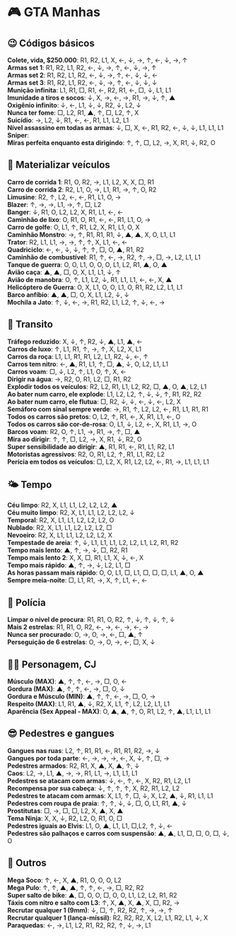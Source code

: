 # 🎮 GTA Manhas

## 😉 Códigos básicos

**Colete, vida, $250.000**: R1, R2, L1, X, ←, ↓, →, ↑, ←, ↓, →, ↑  
**Armas set 1**: R1, R2, L1, R2, ←, ↓, →, ↑, ←, ↓, →, ↑  
**Armas set 2**: R1, R2, L1, R2, ←, ↓, →, ↑, ←, ↓, ↓, ←  
**Armas set 3**: R1, R2, L1, R2, ←, ↓, →, ↑, ←, ↓, ↓, ↓  
**Munição infinita**: L1, R1, □, R1, ←, R2, R1, ←, □, ↓, L1, L1  
**Imunidade a tiros e socos**: ↓, X, →, ←, →, R1, →, ↓, ↑, ▲  
**Oxigênio infinito**: ↓, ←, L1, ↓, ↓, R2, ↓, L2, ↓  
**Nunca ter fome**: □, L2, R1, ▲, ↑, □, L2, ↑, X  
**Suicídio**: →, L2, ↓, R1, ←, ←, R1, L1, L2, L1  
**Nível assassino em todas as armas**: ↓, □, X, ←, R1, R2, ←, ↓, ↓, L1, L1, L1  
**Sniper**:   
**Miras perfeita enquanto esta dirigindo**: ↑, ↑, □, L2, →, X, R1, ↓, R2, O  

## 🚗 Materializar veículos

**Carro de corrida 1**: R1, O, R2, →, L1, L2, X, X, □, R1  
**Carro de corrida 2**: R2, L1, O, →, L1, R1, →, ↑, O, R2  
**Limusine**: R2, ↑, L2, ←, ←, R1, L1, O, →  
**Blazer**: ↑, →, →, L1, →, ↑, □, L2  
**Banger**: ↓, R1, O, L2, L2, X, R1, L1, ←, ←  
**Caminhão de lixo**: O, R1, O, R1, ←, ←, R1, L1, O, →  
**Carro de golfe**: O, L1, ↑, R1, L2, X, R1, L1, O, X  
**Caminhão Monstro**: →, ↑, R1, R1, R1, ↓, ▲, ▲, X, O, L1, L1  
**Trator**: R2, L1, L1, →, →, ↑, ↑, X, L1, ←, ←  
**Quadriciclo**: ←, ←, ↓, ↓, ↑, ↑, □, O, ▲, R1, R2  
**Caminhão de combustível**: R1, ↑, ←, →, R2, ↑, →, □, →, L2, L1, L1  
**Tanque de guerra**: O, O, L1, O, O, O, L1, L2, R1, ▲, O, ▲  
**Avião caça**: ▲, ▲, □, O, X, L1, L1, ↓, ↑  
**Avião de manobra**: O, ↑, L1, L2, ↓, R1, L1, L1, ←, ←, X, ▲  
**Helicóptero de Guerra**: O, X, L1, O, O, L1, O, R1, R2, L2, L1, L1  
**Barco anfíbio**: ▲, ▲, □, O, X, L1, L2, ↓, ↓  
**Mochila a Jato**: ↑, ↓, ←, →, R1, R2, L1, L2, ↑, ↓, ←, →  

## 🚦 Transito

**Tráfego reduzido**: X, ↓, ↑, R2, ↓, ▲, L1, ▲, ←  
**Carros de luxo**: ↑, L1, R1, ↑, →, ↑, X, L2, X, L1  
**Carros da roça**: L1, L1, R1, R1, L2, L1, R2, ↓, ←, ↑  
**Carros tem nitro**: ←, ▲, R1, L1, ↑, □, ▲, ↓, O, L2, L1, L1  
**Carros voam**: □, ↓, L2, ↑, L1, O, ↑, X, ←  
**Dirigir na água**: →, R2, O, R1, L2, □, R1, R2  
**Explodir todos os veículos**: R2, L2, R1, L1, L2, R2, □, ▲, O, ▲, L2, L1  
**Ao bater num carro, ele explode**: L1, L2, L2, ↑, ↓, ↓, ↑, R1, R2, R2  
**Ao bater num carro, ele flutua**: □, R2, ↓, ↓, ←, ↓, ←, L2, X  
**Semáforo com sinal sempre verde**: →, R1, ↑, L2, L2, ←, R1, L1, R1, R1  
**Todos os carros são pretos**: O, L2, ↑, R1, ←, X, R1, L1, ←, O  
**Todos os carros são cor-de-rosa**: O, L1, ↓, L2, ←, X, R1, L1, →, O  
**Barcos voam**: R2, O, ↑, L1, →, R1, →, ↑, □, ▲  
**Mira ao dirigir**: ↑, ↑, □, L2, →, X, R1, ↓, R2, O  
**Super sensibilidade ao dirigir**: ▲, R1, R1, ←, R1, L1, R2, L1  
**Motoristas agressivos**: R2, O, R1, L2, ↑, R1, L1, R2, L2  
**Perícia em todos os veículos**: □, L2, X, R1, L2, L2, ←, R1, →, L1, L1, L1  

## 🌤️ Tempo

**Céu limpo**: R2, X, L1, L1, L2, L2, L2, ▲  
**Céu muito limpo**: R2, X, L1, L1, L2, L2, L2, ↓  
**Temporal**: R2, X, L1, L1, L2, L2, L2, O  
**Nublado**: R2, X, L1, L1, L2, L2, L2, □  
**Nevoeiro**: R2, X, L1, L1, L2, L2, L2, X  
**Tempestade de areia**: ↑, ↓, L1, L1, L1, L2, L2, L1, L2, R1, R2  
**Tempo mais lento**: ▲, ↑, →, ↓, □, R2, R1  
**Tempo mais lento 2**: X, X, □, R1, L1, X, ↓, ←, X  
**Tempo mais rápido**: ▲, ↑, →, ↓, L2, L1, □  
**As horas passam mais rápido**: O, O, L1, □, L1, □, □, □, L1, ▲, O, ▲  
**Sempre meia-noite**: □, L1, R1, →, X, ↑, L1, ←, ←  

## 🚓 Polícia

**Limpar o nivel de procura**: R1, R1, O, R2, ↑, ↓, ↑, ↓, ↑, ↓  
**Mais 2 estrelas**: R1, R1, O, R2, ←, →, ←, →, ←, →  
**Nunca ser procurado**: O, →, O, →, ←, □, ▲, ↑  
**Perseguição de 6 estrelas**: O, →, O, →, ←, □, X, ↓  

## 👨🏾 Personagem, CJ

**Músculo (MAX)**: ▲, ↑, ↑, ←, →, □, O, ←  
**Gordura (MAX)**: ▲, ↑, ↑, ←, →, □, O, ↓  
**Gordura e Músculo (MIN)**: ▲, ↑, ↑, ←, →, □, O, →  
**Respeito (MAX)**: L1, R1, ▲, ↓, R2, X, L1, ↑, L2, L2, L1, L1  
**Aparência (Sex Appeal - MAX)**: O, ▲, ▲, ↑, O, R1, L2, ↑, ▲, L1, L1, L1  

## 😎 Pedestres e gangues

**Gangues nas ruas**: L2, ↑, R1, R1, ←, R1, R1, R2, →, ↓  
**Gangues por toda parte**: ←, →, →, →, ←, X, ↓, ↑, □, →  
**Pedestres armados**: R2, R1, X, ▲, X, ▲, ↑, ↓  
**Caos**: L2, →, L1, ▲, →, →, R1, L1, →, L1, L1, L1  
**Pedestres se atacam com armas**: ↓, ←, ↑, ←, X, R2, R1, L2, L1  
**Recompensa por sua cabeça**: ↓, ↑, ↑, ↑, X, R2, R1, L2, L2  
**Pedestres te atacam com armas**: X, L1, ↑, □, ↓, X, L2, ▲, ↓, R1, L1, L1  
**Pedestres com roupa de praia**: ↑, ↑, ↓, ↓, □, O, L1, R1, ▲, ↓  
**Prostitutas**: □, →, □, □, L2, X, ▲, X, ▲  
**Tema Ninja**: X, X, ↓, R2, L2, O, R1, O, □  
**Pedestres iguais ao Elvis**: L1, O, ▲, L1, L1, □,L2, ↑, ↓, ←  
**Pedestres são palhaços e carros com suspensão**: ▲, ▲, L1, □, □, O, □, ↓, O  

## 🤠 Outros

**Mega Soco**: ↑, ←, X, ▲, R1, O, O, O, L2  
**Mega Pulo**: ↑, ↑, ▲, ▲, ↑, ↑, ←, →, □, R2, R2  
**Super salto de bike**: ▲, □, O, O, □, O, O, L1, L2, L2, R1, R2  
**Táxis com nitro e salto com L3**: ↑, X, ▲, X, ▲, X, □, R2, →  
**Recrutar qualquer 1 (9mm)**: ↓, □, ↑, R2, R2, ↑, →, →, ↑  
**Recrutar qualquer 1 (lança-míssil)**: R2, R2, R2, X, L2, L1, R2, L1, ↓, X  
**Paraquedas**: ←, →, L1, L2, R1, R2, R2, ↑, ↓, →, L1  
